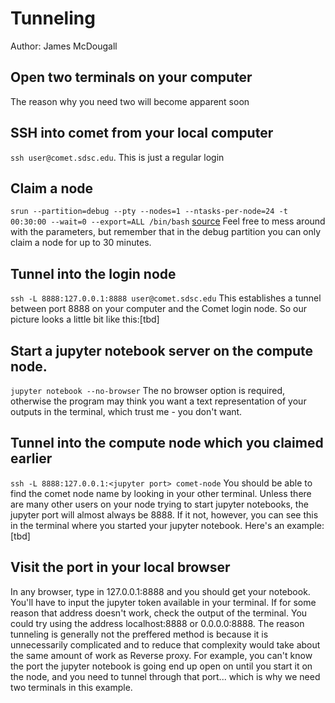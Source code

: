 # Tunneling
Author: James McDougall

## Open two terminals on your computer
The reason why you need two will become apparent soon

## SSH into comet from your local computer
`ssh user@comet.sdsc.edu`. This is just a regular login

## Claim a node
`srun --partition=debug --pty --nodes=1 --ntasks-per-node=24 -t 00:30:00 --wait=0 --export=ALL /bin/bash`
[source](https://www.sdsc.edu/support/user_guides/comet.html)
Feel free to mess around with the parameters, but remember that in the debug partition you can only claim a node for up to 30 minutes.

## Tunnel into the login node
`ssh -L 8888:127.0.0.1:8888 user@comet.sdsc.edu`
This establishes a tunnel between port 8888 on your computer and the Comet login node. So our picture looks a little bit like this:[tbd]

## Start a jupyter notebook server on the compute node.
`jupyter notebook --no-browser`
The no browser option is required, otherwise the program may think you want a text representation of your outputs in the terminal, which trust me - you don't want.

## Tunnel into the compute node which you claimed earlier
`ssh -L 8888:127.0.0.1:<jupyter port> comet-node`
You should be able to find the comet node name by looking in your other terminal. Unless there are many other users on your node trying to start jupyter notebooks, the jupyter port will almost always be 8888. If it not, however, you can see this in the terminal where you started your jupyter notebook. Here's an example: [tbd]

## Visit the port in your local browser
In any browser, type in 127.0.0.1:8888 and you should get your notebook. You'll have to input the jupyter token available in your terminal.
If for some reason that address doesn't work, check the output of the terminal. You could try using the address localhost:8888 or 0.0.0.0:8888. The reason tunneling is generally not the preffered method is because it is unnecessarily complicated and to reduce that complexity would take about the same amount of work as Reverse proxy. For example, you can't know the port the jupyter notebook is going end up open on until you start it on the node, and you need to tunnel through that port... which is why we need two terminals in this example.
